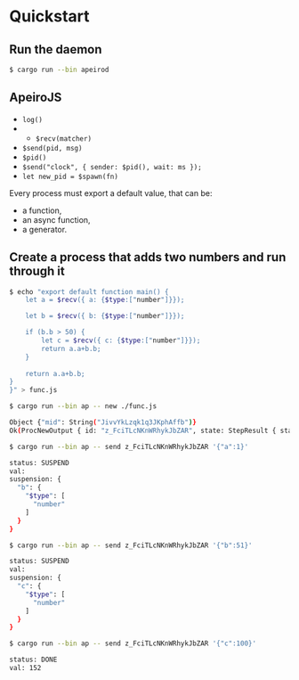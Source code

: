 # Quickstart

## Run the daemon
```bash
$ cargo run --bin apeirod 
```

## ApeiroJS

* `log()`
* * `$recv(matcher)`
* `$send(pid, msg)`
* `$pid()`
* `$send("clock", { sender: $pid(), wait: ms });`
* `let new_pid = $spawn(fn)`

Every process must export a default value, that can be:
* a function,
* an async function,
* a generator.

## Create a process that adds two numbers and run through it
```bash
$ echo "export default function main() {
	let a = $recv({ a: {$type:["number"]}});

	let b = $recv({ b: {$type:["number"]}});

	if (b.b > 50) {
		let c = $recv({ c: {$type:["number"]}});
		return a.a+b.b;
	}
	
	return a.a+b.b;
}
}" > func.js

$ cargo run --bin ap -- new ./func.js

Object {"mid": String("JivvYkLzqk1q3JKphAffb")}
Ok(ProcNewOutput { id: "z_FciTLcNKnWRhykJbZAR", state: StepResult { status: SUSPEND, val: None, suspension: Some(Object {"a": Object {"$type": Array [String("number")]}}) } })

$ cargo run --bin ap -- send z_FciTLcNKnWRhykJbZAR '{"a":1}'

status: SUSPEND
val: 
suspension: {
  "b": {
    "$type": [
      "number"
    ]
  }
}

$ cargo run --bin ap -- send z_FciTLcNKnWRhykJbZAR '{"b":51}'

status: SUSPEND
val: 
suspension: {
  "c": {
    "$type": [
      "number"
    ]
  }
}

$ cargo run --bin ap -- send z_FciTLcNKnWRhykJbZAR '{"c":100}'

status: DONE
val: 152
```